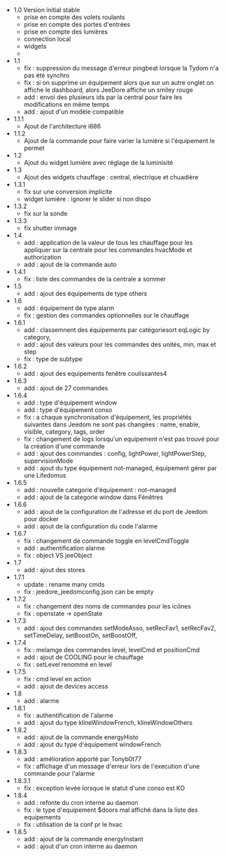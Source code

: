 * 1.0 Version initial stable
  * prise en compte des volets roulants
  * prise en compte des portes d'entrées
  * prise en compte des lumières
  * connection local
  * widgets
  * 
* 1.1
  * fix : suppression du message d'erreur pingbeat lorsque la Tydom n'a pas été synchro
  * fix : si on supprime un équipement alors que sur un autre onglet on affiche le dashboard, alors JeeDore affiche un smiley rouge
  * add : envoi des plusieurs ids par la central pour faire les modifications en même temps
  * add : ajout d'un modèle compatible
* 1.1.1
  * Ajout de l'architecture i686
* 1.1.2
  * Ajout de la commande pour faire varier la lumière si l'équipement le permet
* 1.2 
  * Ajout du widget lumière avec réglage de la luminisité
* 1.3
  * Ajout des widgets chauffage : central, electrique et chuadière
* 1.3.1
  * fix sur une conversion implicite
  * widget lumière : ignorer le slider si non dispo
* 1.3.2
  * fix sur la sonde
* 1.3.3
  * fix shutter immage
* 1.4
  * add : application de la valeur de tous les chauffage pour les appliquer sur la centrale pour les commandes hvacMode et authorization
  * add : ajout de la commande auto
* 1.4.1
  * fix : liste des commandes de la centrale a sommer
* 1.5
  * add : ajout des équipements de type others
* 1.6
  * add : équipement de type alarm
  * fix : gestion des commandes optionnelles sur le chauffage
* 1.6.1
  * add : classemnent des équipements par catégoriesort eqLogic by category, 
  * add : ajout des valeurs pour les commandes des unités, min, max et step
  * fix : type de subtype
* 1.6.2
  * add : ajout des equipements fenêtre coulissantes4
* 1.6.3
  * add : ajout de 27 commandes
* 1.6.4
  * add : type d'équipement window
  * add : type d'équipement conso
  * fix : a chaque synchronisation d'équipement, les propriétés suivantes dans Jeedom ne sont pas changées : name, enable, visible, category, tags, order
  * fix : changement de logs lorsqu'un equipement n'est pas trouvé pour la création d'une commande
  * add : ajout des commandes : config, lightPower, lightPowerStep, supervisionMode
  * add : ajout du type équipement not-managed, équipement gérer par une Lifedomus
* 1.6.5
  * add : nouvelle categorie d'équipement : not-managed
  * add : ajout de la categorie window dans Fénêtres
* 1.6.6
  * add : ajout de la configuration de l'adresse et du port de Jeedom pour docker
  * add : ajout de la configuration du code l'alarme
* 1.6.7
  * fix : changement de commande toggle en levelCmdToggle
  * add : authentification alarme
  * fix : object VS jeeObject
* 1.7
  * add : ajout des stores
* 1.7.1
  * update : rename many cmds
  * fix : jeedore_jeedomconfig.json can be empty
* 1.7.2
  * fix : changement des noms de commandes pour les icônes
  * fix : openstate -> openState
* 1.7.3
  * add : ajout des commandes setModeAsso, setRecFav1, setRecFav2, setTimeDelay, setBoostOn, setBoostOff, 
* 1.7.4
  * fix : melamge des commandes level, levelCmd et positionCmd
  * add : ajout de COOLING pour le chauffage
  * fix : setLevel renommé en level
* 1.7.5
  * fix : cmd level en action
  * add : ajout de devices access
* 1.8
  * add : alarme
* 1.8.1
  * fix : authentification de l'alarme
  * add : ajout du type klineWindowFrench, klineWindowOthers
* 1.8.2
  * add : ajout de la commande energyHisto
  * add : ajout du type d'équipement windowFrench
* 1.8.3
  * add : amélioration apporté par Tonyb0t77
  * fix : affichage d'un message d'erreur lors de l'execution d'une commande pour l'alarme
* 1.8.3.1
  * fix : exception levée lorsque le statut d'une conso est KO
* 1.8.4
  * add : refonte du cron interne au daemon
  * fix : le type d'equipement $doors mal affiché dans la liste des equipements
  * fix : utilisation de la conf pr le hvac
* 1.8.5
  * add : ajout de la commande energyInstant
  * add : ajout d'un cron interne au daemon